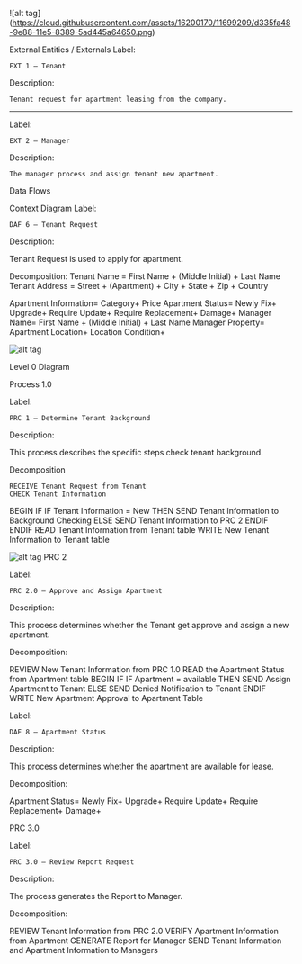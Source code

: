 
![alt tag] (https://cloud.githubusercontent.com/assets/16200170/11699209/d335fa48-9e88-11e5-8389-5ad445a64650.png)

External Entities / Externals
Label:

	EXT 1 – Tenant

Description:

	Tenant request for apartment leasing from the company.
________________________________________
Label:

	EXT 2 – Manager

Description:

	The manager process and assign tenant new apartment.

Data Flows
  
Context Diagram
Label:

	DAF 6 – Tenant Request

Description:

Tenant Request is used to apply for apartment.

Decomposition:
Tenant Name =
	First Name +
	(Middle Initial) +
	Last Name
Tenant Address =
	Street + 
	(Apartment) +
	City +
	State +
	Zip +
	Country

Apartment Information=
Category+
Price
Apartment Status=
Newly Fix+
	Upgrade+
	Require Update+
	Require Replacement+
	Damage+
Manager Name=
	First Name +
	(Middle Initial) +
	Last Name
Manager Property=
	Apartment Location+
	Location Condition+
	
![alt tag](https://cloud.githubusercontent.com/assets/16200170/11699237/05c919fe-9e89-11e5-88d0-846535d1696f.png)



Level 0 Diagram


Process 1.0

Label:

	PRC 1 – Determine Tenant Background

Description:

This process describes the specific steps check tenant background.

Decomposition

	RECEIVE Tenant Request from Tenant
	CHECK Tenant Information 
BEGIN IF 
IF Tenant Information = New
	THEN 
SEND Tenant Information to Background Checking
		ELSE
			SEND Tenant Information to PRC 2
		ENDIF
	ENDIF
	READ Tenant Information from Tenant table
	WRITE New Tenant Information to Tenant table
	


![alt tag](https://cloud.githubusercontent.com/assets/16200170/11699250/13e5ca82-9e89-11e5-94ee-99f5e919403f.png)
PRC 2

Label:

	PRC 2.0 – Approve and Assign Apartment

Description:

This process determines whether the Tenant get approve and assign a new apartment.

Decomposition:

REVIEW New Tenant Information from PRC 1.0
READ the Apartment Status from Apartment table
BEGIN IF
	IF 
Apartment = available
	THEN
		SEND Assign Apartment to Tenant	
	ELSE
		SEND Denied Notification to Tenant
ENDIF
WRITE New Apartment Approval to Apartment Table
	

Label:

	DAF 8 – Apartment Status	

Description:

This process determines whether the apartment are available for lease.

Decomposition:

Apartment Status=
Newly Fix+
	Upgrade+
	Require Update+
	Require Replacement+
	Damage+
	


PRC 3.0

Label:

	PRC 3.0 – Review Report Request

Description:

The process generates the Report to Manager.

Decomposition:

REVIEW Tenant Information from PRC 2.0 
VERIFY Apartment Information from Apartment
GENERATE Report for Manager
	SEND Tenant Information and Apartment Information to Managers
	

